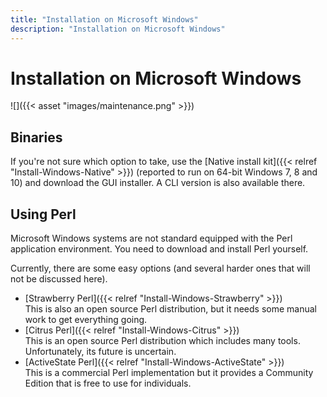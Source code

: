```yaml
---
title: "Installation on Microsoft Windows"
description: "Installation on Microsoft Windows"
---
```


# Installation on Microsoft Windows

![]({{< asset "images/maintenance.png" >}})

## Binaries

If you're not sure which option to take, use the
[Native install kit]({{< relref "Install-Windows-Native" >}}) (reported to run on
64-bit Windows 7, 8 and 10) and download the GUI installer. A CLI version is also available there. 

## Using Perl

Microsoft Windows systems are not standard equipped with the Perl application environment. You need to download and install Perl yourself.

Currently, there are some easy options (and several harder ones that will not be discussed here).

* [Strawberry Perl]({{< relref "Install-Windows-Strawberry" >}})  
This is also an open source Perl distribution, but it needs some manual work to get everything going.
* [Citrus Perl]({{< relref "Install-Windows-Citrus" >}})  
This is an open source Perl distribution which includes many tools.
Unfortunately, its future is uncertain.
* [ActiveState Perl]({{< relref "Install-Windows-ActiveState" >}})  
This is a commercial Perl implementation but it provides a Community Edition that is free to use for individuals.
